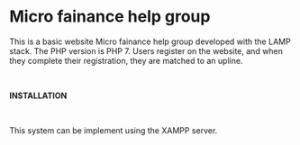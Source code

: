 # Micro fainance help group

This is a basic  website Micro fainance help group developed with the LAMP stack. The PHP version is PHP 7. 
Users register on the website, and when they complete their registration, they are matched to an upline. 

<br>

<b>INSTALLATION</b>

<br>

This system can be implement using the XAMPP server.
